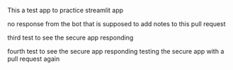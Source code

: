 This a test app to practice streamlit app 



no response from the bot that is supposed to add notes to this pull request


third test to see the secure app responding 


fourth test to see the secure app responding 
testing the secure app with a pull request again 
